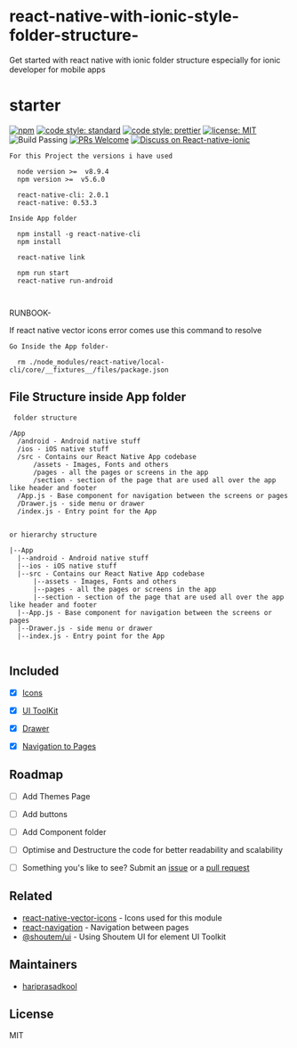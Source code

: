 # react-native-with-ionic-style-folder-structure-
Get started with react native with ionic folder structure especially for ionic developer for mobile apps

# starter
[![npm](https://img.shields.io/badge/npm%20-v0.0.2-red.svg?style=flat-square)](https://www.npmjs.com/package/react-native-with-ionic-style-folder-structure "View this project on npm")
[![code style: standard](https://img.shields.io/badge/code_style-standard-brightgreen.svg?style=flat-square)](https://standardjs.com "Standardjs")
[![code style: prettier](https://img.shields.io/badge/code_style-prettier-ff69b4.svg?style=flat-square)](https://prettier.io/ "Prettier")
[![license: MIT](https://img.shields.io/badge/license-MIT-yellowgreen.svg?style=flat-square)](https://opensource.org/licenses/MIT "MIT License")
![Build Passing](https://img.shields.io/badge/build-passing-brightgreen.svg?style=flat-square "Build")
[![PRs Welcome](https://img.shields.io/badge/PRs-welcome-brightgreen.svg?style=flat-square)](http://makeapullrequest.com "Help in Pull request")
[![Discuss on React-native-ionic](https://img.shields.io/badge/Discuss-react--native%20ionic-blue.svg?style=flat-square)](https://github.com/hariprasadkool/react-native-with-ionic-style-folder-structure- "My Repository")

```
For this Project the versions i have used 

  node version >=  v8.9.4
  npm version >=  v5.6.0

  react-native-cli: 2.0.1
  react-native: 0.53.3

Inside App folder

  npm install -g react-native-cli
  npm install

  react-native link
    
  npm run start
  react-native run-android

  
``` 


RUNBOOK-

If react native vector icons error comes use this command to resolve

``` 
Go Inside the App folder-

  rm ./node_modules/react-native/local-cli/core/__fixtures__/files/package.json

``` 

## File Structure inside App folder

```
 folder structure 
 
/App
  /android - Android native stuff
  /ios - iOS native stuff
  /src - Contains our React Native App codebase
      /assets - Images, Fonts and others
      /pages - all the pages or screens in the app
      /section - section of the page that are used all over the app like header and footer
  /App.js - Base component for navigation between the screens or pages
  /Drawer.js - side menu or drawer
  /index.js - Entry point for the App


or hierarchy structure 

|--App
  |--android - Android native stuff
  |--ios - iOS native stuff
  |--src - Contains our React Native App codebase
      |--assets - Images, Fonts and others
      |--pages - all the pages or screens in the app
      |--section - section of the page that are used all over the app like header and footer
  |--App.js - Base component for navigation between the screens or pages
  |--Drawer.js - side menu or drawer
  |--index.js - Entry point for the App


```
## Included
- [x] [Icons](https://material.io/icons/)
- [x] [UI ToolKit](https://shoutem.github.io/docs/ui-toolkit/components/typography)
- [x] [Drawer](https://reactnavigation.org/docs/drawer-based-navigation.html)
- [x] [Navigation to Pages](https://reactnavigation.org/docs/navigating.html)


## Roadmap
- [ ] Add Themes Page
- [ ] Add buttons
- [ ] Add Component folder
- [ ] Optimise and Destructure the code for better readability and scalability
- [ ] Something you's like to see? Submit an [issue](https://github.com/hariprasadkool/react-native-with-ionic-style-folder-structure-/issues) or a [pull request](https://github.com/hariprasadkool/react-native-with-ionic-style-folder-structure-/pulls)


## Related
- [react-native-vector-icons](https://github.com/oblador/react-native-vector-icons) - Icons used for this module
- [react-navigation](https://github.com/react-navigation/react-navigation) - Navigation between pages 
- [@shoutem/ui](https://github.com/shoutem/ui) - Using Shoutem UI for element UI Toolkit

## Maintainers

- [hariprasadkool](https://github.com/hariprasadkool)


## License

MIT


